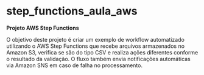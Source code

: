 # step_functions_aula_aws
**Projeto AWS Step Functions**

O objetivo deste projeto é criar um exemplo de workflow automatizado utilizando o AWS Step Functions que recebe arquivos armazenados no Amazon S3, verifica se são do tipo CSV e realiza ações diferentes conforme o resultado da validação. O fluxo também envia notificações automáticas via Amazon SNS em caso de falha no processamento.


